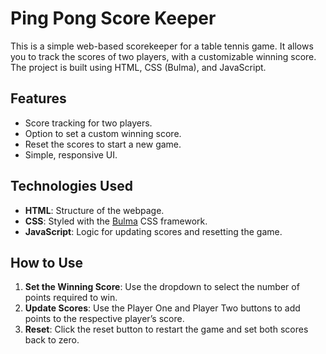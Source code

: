 # Ping Pong Score Keeper

This is a simple web-based scorekeeper for a table tennis game. It allows you to track the scores of two players, with a customizable winning score. The project is built using HTML, CSS (Bulma), and JavaScript.

## Features

- Score tracking for two players.
- Option to set a custom winning score.
- Reset the scores to start a new game.
- Simple, responsive UI.

## Technologies Used

- **HTML**: Structure of the webpage.
- **CSS**: Styled with the [Bulma](https://bulma.io/) CSS framework.
- **JavaScript**: Logic for updating scores and resetting the game.

## How to Use

1. **Set the Winning Score**: Use the dropdown to select the number of points required to win.
2. **Update Scores**: Use the Player One and Player Two buttons to add points to the respective player’s score.
3. **Reset**: Click the reset button to restart the game and set both scores back to zero.

